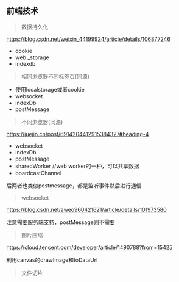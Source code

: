 <!--
 * @Descripttion:
 * @version:
 * @Author: congsir
 * @Date: 2022-08-21 11:39:57
 * @LastEditors: Please set LastEditors
 * @LastEditTime: 2022-08-23 15:37:28
-->
## 前端技术

> 数据持久化

https://blog.csdn.net/weixin_44199924/article/details/106877246

+ cookie
+ web _storage
+ indexdb

> 相同浏览器不同标签页(同源)

+ 使用localstorage或者cookie
+ websocket
+ indexDb
+ postMessage

> 不同浏览器(同源)

https://juejin.cn/post/6914204412915384327#heading-4

+ websocket
+ indexDb
+ postMessage
+ sharedWorker      //web worker的一种，可以共享数据
+ boardcastChannel

后两者也类似postmessage，都是监听事件然后进行通信

> websocket

https://blog.csdn.net/aweo960421621/article/details/101973580

注意需要服务端支持，postMessage则不需要

> 图片压缩

https://cloud.tencent.com/developer/article/1490788?from=15425

利用canvas的drawImage和toDataUrl

> 文件切片